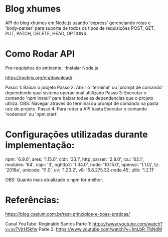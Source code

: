 # Blog xhumes
API do blog xhumes em Node.js usando 'express' gerenciando rotas e 'body-parser' para suporte de todos os tipos de requisições POST, GET, PUT, PATCH, DELETE, HEAD, OPTIONS 

# Como Rodar API
Pre-requisitos do ambiente: 
-Instalar Node.js

https://nodejs.org/en/download/

Passo 1: Baixar o projeto
Passo 2: Abrir o 'terminal' ou 'prompt de comando' dependendo qual sistema operacional ultilizado 
Passo 3: Executar o comando 'npm install' para baixar todas as dependencias que o projeto utiliza. 
OBS: Navegar através do terminal ou prompt de comando na pasta raiz do projeto.
Passo 4: Para rodar a API basta Executar o comando 'nodemon' ou 'npm start'.

# Configurações utilizadas durante implementação:
  npm: '6.9.0',
  ares: '1.15.0',
  cldr: '33.1',
  http_parser: '2.8.0',
  icu: '62.1',
  modules: '64',
  napi: '3',
  nghttp2: '1.34.0',
  node: '10.15.0',
  openssl: '1.1.0j',
  tz: '2018e',
  unicode: '11.0',
  uv: '1.23.2',
  v8: '6.8.275.32-node.45',
  zlib: '1.2.11'

 OBS: Quanto mais atualizado o npm for melhor. 

# Referências:
https://blog.caelum.com.br/rest-principios-e-boas-praticas/

Canal YouTube: Reginaldo Santos
Parte 1: https://www.youtube.com/watch?v=ov7VjrH5kfw
Parte 2: https://www.youtube.com/watch?v=1mLbR-TbNdM

